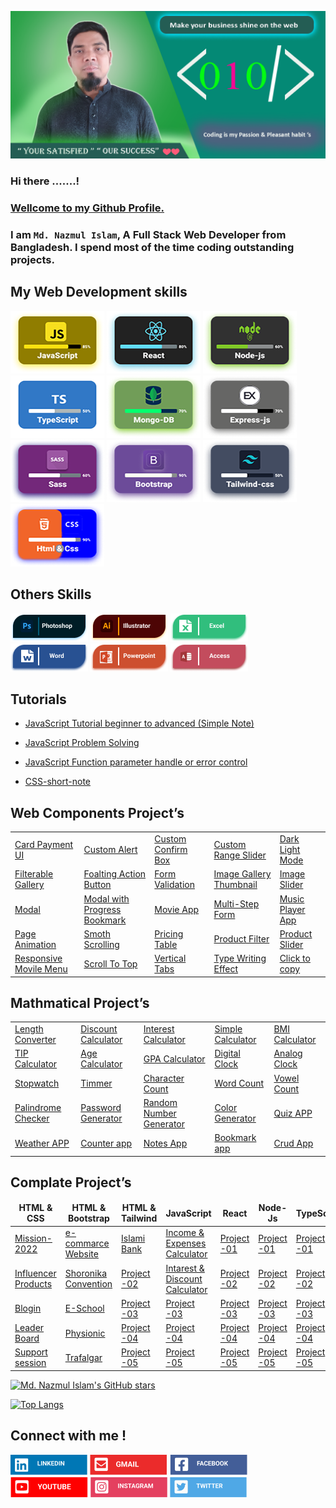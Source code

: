 ![image description](assets/images/github-cover.png)
### Hi there .......!

### <ins>Wellcome to my Github Profile.</ins>

### I am `Md. Nazmul Islam`, A Full Stack Web Developer from Bangladesh. I spend most of the time coding outstanding projects.

## My Web Development skills

![image description](assets/images/javaScript.png)
![image description](assets/images/React.png)
![image description](assets/images/Node-js.png)
![image description](assets/images/TypeScript.png)
![image description](assets/images/Mongo.png)
![image description](assets/images/Express.png)
![image description](assets/images/Sass.png)
![image description](assets/images/Bootstrap.png)
![image description](assets/images/Tailwind.png)
![image description](assets/images/Html.png)

## Others Skills

![image description](assets/images/Photoshop.png)
![image description](assets/images/Ai.png)
![image description](assets/images/Exel.png)
![image description](assets/images/word.png)
![image description](assets/images/power.png)
![image description](assets/images/Acsess.png)

## Tutorials

- [JavaScript Tutorial beginner to advanced (Simple Note)](https://github.com/dev-nazmulislam/javascript-short-note)
- [JavaScript Problem Solving](https://github.com/dev-nazmulislam/javaScript-problem-solving)
- [JavaScript Function parameter handle or error control](https://github.com/dev-nazmulislam/function-parameter-handle)

- [CSS-short-note](https://github.com/dev-nazmulislam/css-short-note)

## Web Components Project’s

<table align="center">
      <tr>
        <td><a href="#">Card Payment UI</a></td>
        <td><a href="#">Custom Alert</a></td>
        <td><a href="#">Custom Confirm Box</a></td>
        <td><a href="#">Custom Range Slider</a></td>
        <td><a href="#">Dark Light Mode</a></td>
      </tr>
      <tr>
        <td><a href="#">Filterable Gallery</a></td>
        <td><a href="#">Foalting Action Button</a></td>
        <td><a href="#">Form Validation</a></td>
        <td><a href="#">Image Gallery Thumbnail</a></td>
        <td><a href="#">Image Slider</a></td>
      </tr>
      <tr>
        <td><a href="#">Modal</a></td>
        <td><a href="#">Modal with Progress Bookmark</a></td>
        <td><a href="#">Movie App</a></td>
        <td><a href="#">Multi-Step Form</a></td>
        <td><a href="#">Music Player App</a></td>
      </tr>
      <tr>
        <td><a href="#">Page Animation</a></td>
        <td><a href="#">Smoth Scrolling</a></td>
        <td><a href="#">Pricing Table</a></td>
        <td><a href="#">Product Filter</a></td>
        <td><a href="#">Product Slider</a></td>
      </tr>
      <tr>
        <td><a href="#">Responsive Movile Menu</a></td>
        <td><a href="#">Scroll To Top</a></td>
        <td><a href="#">Vertical Tabs</a></td>
        <td><a href="#">Type Writing Effect</a></td>
        <td><a href="#">Click to copy</a></td>
      </tr>
    </table>

## Mathmatical Project’s

<table align="center">
      <tr>
        <td><a href="#">Length Converter</a></td>
        <td><a href="#">Discount Calculator</a></td>
        <td><a href="#">Interest Calculator</a></td>
        <td><a href="#">Simple Calculator</a></td>
        <td><a href="#">BMI Calculator</a></td>
      </tr>
      <tr>
        <td><a href="#">TIP Calculator</a></td>
        <td><a href="#">Age Calculator</a></td>
        <td><a href="#">GPA Calculator</a></td>
        <td><a href="#">Digital Clock</a></td>
        <td><a href="#">Analog Clock</a></td>
      </tr>
      <tr>
        <td><a href="#">Stopwatch</a></td>
        <td><a href="#">Timmer</a></td>
        <td><a href="#">Character Count</a></td>
        <td><a href="#">Word Count</a></td>
        <td><a href="#">Vowel Count</a></td>
      </tr>
      <tr>
        <td><a href="#">Palindrome Checker</a></td>
        <td><a href="#">Password Generator</a></td>
        <td><a href="#">Random Number Generator</a></td>
        <td><a href="#">Color Generator</a></td>
        <td><a href="#">Quiz APP</a></td>
      </tr>
      <tr>
        <td><a href="#">Weather APP</a></td>
        <td><a href="#">Counter app</a></td>
        <td><a href="#">Notes App</a></td>
        <td><a href="#">Bookmark app</a></td>
        <td><a href="#">Crud App</a></td>
      </tr>
    </table>

## Complate Project’s

<table>
  <thead align="center">
    <tr border: none;>
      <td><b>HTML & CSS</b></td>
      <td><b>HTML & Bootstrap</b></td>
      <td><b>HTML & Tailwind</b></td>
      <td><b>JavaScript</b></td>
      <td><b>React</b></td>
      <td><b>Node-Js</b></td>
      <td><b>TypeScript</b></td>
    </tr>
  </thead>
  <tbody>
    <tr>
      <td><a href="https://github.com/dev-nazmulislam/mission-2022">Mission-2022</a></td>
      <td><a href="https://github.com/dev-nazmulislam/e-commarce-website">e-commarce Website</a></td>
      <td><a href="https://github.com/dev-nazmulislam/islami-bank">Islami Bank</a></td>
      <td><a href="https://github.com/dev-nazmulislam/income-expanses-calcualtor">Income & Expenses Calculator</a></td>
      <td><a href="#">Project -01</a></td>
      <td><a href="#">Project -01</a></td>
      <td><a href="#">Project -01</a></td>
    </tr>
    <tr>
      <td><a href="https://github.com/dev-nazmulislam/influencer-products">Influencer Products</a></td>
      <td><a href="https://github.com/dev-nazmulislam/soronika-convention">Shoronika Convention</a></td>
      <td><a href="#">Project -02</a></td>
      <td><a href="https://github.com/dev-nazmulislam/intarest-discount-calculator">Intarest & Discount Calculator</a></td>
      <td><a href="#">Project -02</a></td>
      <td><a href="#">Project -02</a></td>
      <td><a href="#">Project -02</a></td>
    </tr>
    <tr>
      <td><a href="https://github.com/dev-nazmulislam/blogin">Blogin</a></td>
      <td><a href="https://github.com/dev-nazmulislam/e-school">E-School</a></td>
      <td><a href="#">Project -03</a></td>
      <td><a href="#">Project -03</a></td>
      <td><a href="#">Project -03</a></td>
      <td><a href="#">Project -03</a></td>
      <td><a href="#">Project -03</a></td>
    </tr>
    <tr>
      <td><a href="https://github.com/dev-nazmulislam/leader-board">Leader Board</a></td>
      <td><a href="https://github.com/dev-nazmulislam/physionic">Physionic</a></td>
      <td><a href="#">Project -04</a></td>
      <td><a href="#">Project -04</a></td>
      <td><a href="#">Project -04</a></td>
      <td><a href="#">Project -04</a></td>
      <td><a href="#">Project -04</a></td>
    <tr>
      <td><a href="https://github.com/dev-nazmulislam/support-session">Support session</a></td>
      <td><a href="https://github.com/dev-nazmulislam/trafalgar">Trafalgar</a></td>
      <td><a href="#">Project -05</a></td>
      <td><a href="#">Project -05</a></td>
      <td><a href="#">Project -05</a></td>
      <td><a href="#">Project -05</a></td>
      <td><a href="#">Project -05</a></td>
    </tr>
    </tbody>
</table>

[![Md. Nazmul Islam's GitHub stars](https://github-readme-stats.vercel.app/api?username=dev-nazmulislam)](https://github.com/dev-nazmulislam/github-readme-stats)

[![Top Langs](https://github-readme-stats.vercel.app/api/top-langs/?username=dev-nazmulislam&langs_count=8)](https://github.com/dev-nazmulislam/github-readme-stats)

## Connect with me !

![image description](assets/images/LinkedIn.png)
![image description](assets/images/Gmail.png)
![image description](assets/images/Facebook.png)
![image description](assets/images/YouTube.png)
![image description](assets/images/Instagram.png)
![image description](assets/images/Twitter.png)
